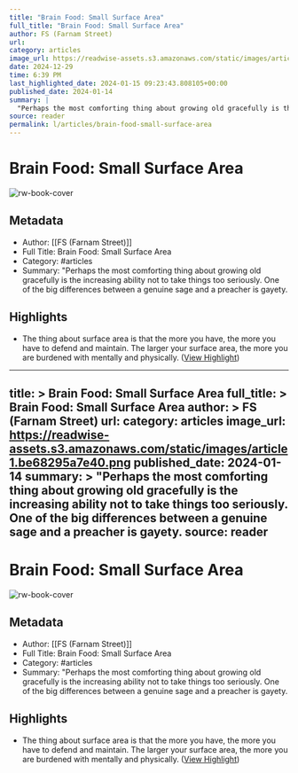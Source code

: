```yaml
---
title: "Brain Food: Small Surface Area"
full_title: "Brain Food: Small Surface Area"
author: FS (Farnam Street)
url: 
category: articles
image_url: https://readwise-assets.s3.amazonaws.com/static/images/article1.be68295a7e40.png
date: 2024-12-29
time: 6:39 PM
last_highlighted_date: 2024-01-15 09:23:43.808105+00:00
published_date: 2024-01-14
summary: |
  "Perhaps the most comforting thing about growing old gracefully is the increasing ability not to take things too seriously. One of the big differences between a genuine sage and a preacher is gayety.
source: reader
permalink: l/articles/brain-food-small-surface-area
---
```

# Brain Food: Small Surface Area

![rw-book-cover](https://readwise-assets.s3.amazonaws.com/static/images/article1.be68295a7e40.png)

## Metadata
- Author: [[FS (Farnam Street)]]
- Full Title: Brain Food: Small Surface Area
- Category: #articles
- Summary: "Perhaps the most comforting thing about growing old gracefully is the increasing ability not to take things too seriously. One of the big differences between a genuine sage and a preacher is gayety.

## Highlights
- The thing about surface area is that the more you have, the more you have to defend and maintain. The larger your surface area, the more you are burdened with mentally and physically. ([View Highlight](https://read.readwise.io/read/01hm66y4x5c92b6zcy16bcmjjj))


---
title: >
  Brain Food: Small Surface Area
full_title: >
  Brain Food: Small Surface Area
author: >
  FS (Farnam Street)
url: 
category: articles
image_url: https://readwise-assets.s3.amazonaws.com/static/images/article1.be68295a7e40.png
published_date: 2024-01-14
summary: >
  "Perhaps the most comforting thing about growing old gracefully is the increasing ability not to take things too seriously. One of the big differences between a genuine sage and a preacher is gayety.
source: reader
---
# Brain Food: Small Surface Area

![rw-book-cover](https://readwise-assets.s3.amazonaws.com/static/images/article1.be68295a7e40.png)

## Metadata
- Author: [[FS (Farnam Street)]]
- Full Title: Brain Food: Small Surface Area
- Category: #articles
- Summary: "Perhaps the most comforting thing about growing old gracefully is the increasing ability not to take things too seriously. One of the big differences between a genuine sage and a preacher is gayety.

## Highlights
- The thing about surface area is that the more you have, the more you have to defend and maintain. The larger your surface area, the more you are burdened with mentally and physically. ([View Highlight](https://read.readwise.io/read/01hm66y4x5c92b6zcy16bcmjjj))



